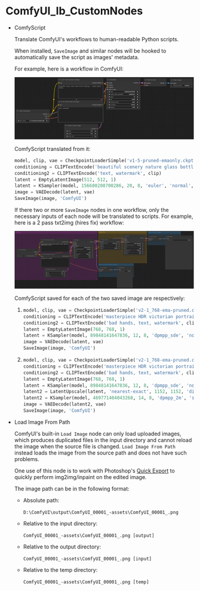 # ComfyUI_Ib_CustomNodes
- ComfyScript

  Translate ComfyUI's workflows to human-readable Python scripts.
  
  When installed, `SaveImage` and similar nodes will be hooked to automatically save the script as images' metadata.

  For example, here is a workflow in ComfyUI:

  ![](images/README/workflow.png)

  ComfyScript translated from it:
  ```python
  model, clip, vae = CheckpointLoaderSimple('v1-5-pruned-emaonly.ckpt')
  conditioning = CLIPTextEncode('beautiful scenery nature glass bottle landscape, , purple galaxy bottle,', clip)
  conditioning2 = CLIPTextEncode('text, watermark', clip)
  latent = EmptyLatentImage(512, 512, 1)
  latent = KSampler(model, 156680208700286, 20, 8, 'euler', 'normal', conditioning, conditioning2, latent, 1)
  image = VAEDecode(latent, vae)
  SaveImage(image, 'ComfyUI')
  ```

  If there two or more `SaveImage` nodes in one workflow, only the necessary inputs of each node will be translated to scripts. For example, here is a 2 pass txt2img (hires fix) workflow:

  ![](images/README/workflow2.png)

  ComfyScript saved for each of the two saved image are respectively:
  1. ```python
     model, clip, vae = CheckpointLoaderSimple('v2-1_768-ema-pruned.ckpt')
     conditioning = CLIPTextEncode('masterpiece HDR victorian portrait painting of woman, blonde hair, mountain nature, blue sky', clip)
     conditioning2 = CLIPTextEncode('bad hands, text, watermark', clip)
     latent = EmptyLatentImage(768, 768, 1)
     latent = KSampler(model, 89848141647836, 12, 8, 'dpmpp_sde', 'normal', conditioning, conditioning2, latent, 1)
     image = VAEDecode(latent, vae)
     SaveImage(image, 'ComfyUI')
     ```
  2. ```python
     model, clip, vae = CheckpointLoaderSimple('v2-1_768-ema-pruned.ckpt')
     conditioning = CLIPTextEncode('masterpiece HDR victorian portrait painting of woman, blonde hair, mountain nature, blue sky', clip)
     conditioning2 = CLIPTextEncode('bad hands, text, watermark', clip)
     latent = EmptyLatentImage(768, 768, 1)
     latent = KSampler(model, 89848141647836, 12, 8, 'dpmpp_sde', 'normal', conditioning, conditioning2, latent, 1)
     latent2 = LatentUpscale(latent, 'nearest-exact', 1152, 1152, 'disabled')
     latent2 = KSampler(model, 469771404043268, 14, 8, 'dpmpp_2m', 'simple', conditioning, conditioning2, latent2, 0.5)
     image = VAEDecode(latent2, vae)
     SaveImage(image, 'ComfyUI')
     ```

  <!--
  CLI:
  ```sh
  python -m script from-workflow "D:\workflow.json"
  ```
  -->

- Load Image From Path

  ComfyUI's built-in `Load Image` node can only load uploaded images, which produces duplicated files in the input directory and cannot reload the image when the source file is changed. `Load Image From Path` instead loads the image from the source path and does not have such problems.

  One use of this node is to work with Photoshop's [Quick Export](https://helpx.adobe.com/photoshop/using/export-artboards-layers.html#:~:text=in%20Photoshop.-,Quick%20Export%20As,-Use%20the%20Quick) to quickly perform img2img/inpaint on the edited image.

  The image path can be in the following format:
  - Absolute path:

    `D:\ComfyUI\output\ComfyUI_00001_-assets\ComfyUI_00001_.png`

  - Relative to the input directory:
  
    `ComfyUI_00001_-assets\ComfyUI_00001_.png [output]`

  - Relative to the output directory:
  
    `ComfyUI_00001_-assets\ComfyUI_00001_.png [input]`

  - Relative to the temp directory:
  
    `ComfyUI_00001_-assets\ComfyUI_00001_.png [temp]`